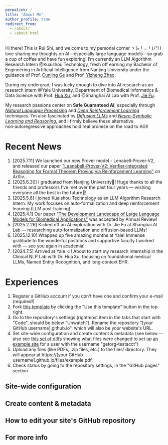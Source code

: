 ```yaml
---
permalink: /
title: "About Me"
author_profile: true
redirect_from: 
  - /about/
  - /about.html
---
```


Hi there! This is Rui Shi, and welcome to my personal corner ヾ(๑╹◡╹)ﾉ"! I love sharing my thoughts on AI—especially large language models—so grab a cup of coffee and have fun exploring! I’m currently an LLM Algorithm Research Intern @Kuaishou Technology, fresh off earning my Bachelor of Engineering in Artificial Intelligence from Nanjing University under the guidance of Prof. [Cunjing Ge](https://gecunjing.github.io) and Prof. [Yizheng Zhao](https://ai.nju.edu.cn/zhaoyizheng/).

During my undergrad, I was lucky enough to dive into AI research as an research intern @Yale University, Department of Biomedical Informatics & Data Science with Prof. [Hua Xu](https://medicine.yale.edu/profile/hua-xu/), and @Shanghai AI Lab with Prof. [Jie Fu](https://bigaidream.github.io).

My research passions center on **Safe Guaranteed AI**, especially through  <u>*Natural Language Processing*</u> and <u>*Deep Reinforcement Learning*</u> techniques. I’m also fascinated by <u>*Diffusion LLMs*</u> and <u>*Neuro-Symbolic Learning and Reasoning*</u>, and I firmly believe these alternative non‑autoregressive approaches hold real promise on the road to AGI!


# Recent News

1. [2025.7.11] We launched our new Prover model - Lenabell‑Prover‑V2, and released our paper ["Leanabell-Prover-V2: Verifier-integrated Reasoning for Formal Theorem Proving via Reinforcement Learning"](https://arxiv.org/abs/2507.08649) on ArXiv. 
2. [2025.6.30] I graduated from Nanjing University🎉! Huge thanks to all the friends and professors I’ve met over the past four years — wishing everyone all the best in the future🥰!
3. [2025.5.6]  I joined Kuaishou Technology as an LLM Algorithm Research Intern. My work focuses on auto‑formalization and deep reinforcement learning (LLM post‑training).
4. [2025.4.1] Our paper ["The Development Landscape of Large Language Models for Biomedical Applications"](https://www.annualreviews.org/content/journals/10.1146/annurev-biodatasci-102224-074736) was accepted by Annual Review!
5. [2025.2.26]  Kicked off an AI exploration with Dr. Jie Fu at Shanghai AI Lab — researching auto‑formalization and diffusion‑based LLMs!
6. [2025.12.10] Wrapped up five amazing months at Yale! Immense gratitude to the wonderful postdocs and supportive faculty I worked with — see you again in academia!
7. [2024.7.5] Arrived at Yale ☺️! About to start my research internship in the Clinical NLP Lab with Dr. Hua Xu, focusing on foundational medical LLMs, Named Entity Recognition, and long‑context EHR.


# Experiences

1. Register a GitHub account if you don't have one and confirm your e-mail (required!)
2. Fork [this template](https://github.com/academicpages/academicpages.github.io) by clicking the "Use this template" button in the top right. 
3. Go to the repository's settings (rightmost item in the tabs that start with "Code", should be below "Unwatch"). Rename the repository "[your GitHub username].github.io", which will also be your website's URL.
4. Set site-wide configuration and create content & metadata (see below -- also see [this set of diffs](http://archive.is/3TPas) showing what files were changed to set up [an example site](https://getorg-testacct.github.io) for a user with the username "getorg-testacct")
5. Upload any files (like PDFs, .zip files, etc.) to the files/ directory. They will appear at https://[your GitHub username].github.io/files/example.pdf.  
6. Check status by going to the repository settings, in the "GitHub pages" section

Site-wide configuration
------


Create content & metadata
------



How to edit your site's GitHub repository
------


For more info
------

